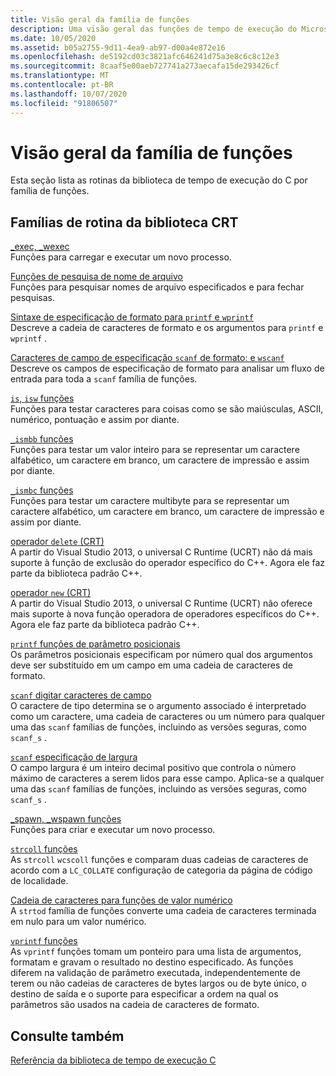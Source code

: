 ```yaml
---
title: Visão geral da família de funções
description: Uma visão geral das funções de tempo de execução do Microsoft C por família.
ms.date: 10/05/2020
ms.assetid: b05a2755-9d11-4ea9-ab97-d00a4e872e16
ms.openlocfilehash: de5192cd03c3821afc646241d75a3e8c6c8c12e3
ms.sourcegitcommit: 8caaf5e00aeb727741a273aecafa15de293426cf
ms.translationtype: MT
ms.contentlocale: pt-BR
ms.lasthandoff: 10/07/2020
ms.locfileid: "91806507"
---
```

# <a name="function-family-overview"></a>Visão geral da família de funções

Esta seção lista as rotinas da biblioteca de tempo de execução do C por família de funções.

## <a name="crt-library-routine-families"></a>Famílias de rotina da biblioteca CRT

[_exec, _wexec](exec-wexec-functions.md)\
Funções para carregar e executar um novo processo.

[Funções de pesquisa de nome de arquivo](filename-search-functions.md)\
Funções para pesquisar nomes de arquivo especificados e para fechar pesquisas.

[Sintaxe de especificação de formato para `printf` e `wprintf`](format-specification-syntax-printf-and-wprintf-functions.md)\
Descreve a cadeia de caracteres de formato e os argumentos para `printf` e `wprintf` .

[Caracteres de campo de especificação `scanf` de formato: e `wscanf`](format-specification-fields-scanf-and-wscanf-functions.md)\
Descreve os campos de especificação de formato para analisar um fluxo de entrada para toda a `scanf` família de funções.

[`is`, `isw` funções](is-isw-routines.md)\
Funções para testar caracteres para coisas como se são maiúsculas, ASCII, numérico, pontuação e assim por diante.

[`_ismbb` funções](ismbb-routines.md)\
Funções para testar um valor inteiro para se representar um caractere alfabético, um caractere em branco, um caractere de impressão e assim por diante.

[`_ismbc` funções](ismbc-routines.md)\
Funções para testar um caractere multibyte para se representar um caractere alfabético, um caractere em branco, um caractere de impressão e assim por diante.

[operador `delete` (CRT)](delete-operator-crt.md)\
A partir do Visual Studio 2013, o universal C Runtime (UCRT) não dá mais suporte à função de exclusão do operador específico do C++. Agora ele faz parte da biblioteca padrão C++.

[operador `new` (CRT)](new-operator-crt.md)\
A partir do Visual Studio 2013, o universal C Runtime (UCRT) não oferece mais suporte à nova função operadora de operadores específicos do C++. Agora ele faz parte da biblioteca padrão C++.

[`printf` funções de parâmetro posicionais](printf-p-positional-parameters.md)\
Os parâmetros posicionais especificam por número qual dos argumentos deve ser substituído em um campo em uma cadeia de caracteres de formato.

[`scanf` digitar caracteres de campo](scanf-type-field-characters.md)\
O caractere de tipo determina se o argumento associado é interpretado como um caractere, uma cadeia de caracteres ou um número para qualquer uma das `scanf` famílias de funções, incluindo as versões seguras, como `scanf_s` .

[`scanf` especificação de largura](scanf-width-specification.md)\
O campo largura é um inteiro decimal positivo que controla o número máximo de caracteres a serem lidos para esse campo. Aplica-se a qualquer uma das `scanf` famílias de funções, incluindo as versões seguras, como `scanf_s` .

[_spawn, _wspawn funções](spawn-wspawn-functions.md)\
Funções para criar e executar um novo processo.

[`strcoll` funções](strcoll-functions.md)\
As `strcoll` `wcscoll` funções e comparam duas cadeias de caracteres de acordo com a `LC_COLLATE` configuração de categoria da página de código de localidade.

[Cadeia de caracteres para funções de valor numérico](string-to-numeric-value-functions.md)\
A `strtod` família de funções converte uma cadeia de caracteres terminada em nulo para um valor numérico.

[`vprintf` funções](vprintf-functions.md)\
As `vprintf` funções tomam um ponteiro para uma lista de argumentos, formatam e gravam o resultado no destino especificado. As funções diferem na validação de parâmetro executada, independentemente de terem ou não cadeias de caracteres de bytes largos ou de byte único, o destino de saída e o suporte para especificar a ordem na qual os parâmetros são usados na cadeia de caracteres de formato.

## <a name="see-also"></a>Consulte também

[Referência da biblioteca de tempo de execução C](c-run-time-library-reference.md)